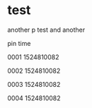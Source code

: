 
# test
another p test
and another



pin
time

0001
1524810082

0002
1524810082

0003
1524810082

0004
1524810082
